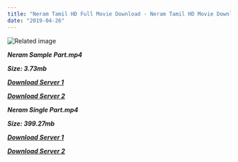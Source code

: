 ```yaml
---
title: "Neram Tamil HD Full Movie Download - Neram Tamil HD Movie Download"
date: "2019-04-26"
---
```


![Related image](https://www.southdreamz.com/wp-content/uploads/2013/05/neram-first-llok-posters.jpg)

**_Neram Sample Part.mp4_**

**_Size: 3.73mb_**

**_[Download Server 1](http://dl2.tamilsrcg.xyz/load/2013/Neram/Neram{2c088f659142c0283fde3b45bf50b63be20aae7f704a2f0bf67686df6392cb2e}20HDRip/Neram{2c088f659142c0283fde3b45bf50b63be20aae7f704a2f0bf67686df6392cb2e}20704x300/Neram{2c088f659142c0283fde3b45bf50b63be20aae7f704a2f0bf67686df6392cb2e}20(2013){2c088f659142c0283fde3b45bf50b63be20aae7f704a2f0bf67686df6392cb2e}20HDRip{2c088f659142c0283fde3b45bf50b63be20aae7f704a2f0bf67686df6392cb2e}20Sample{2c088f659142c0283fde3b45bf50b63be20aae7f704a2f0bf67686df6392cb2e}20HD.mp4)_**

**_[Download Server 2](http://dl2.tamilsrcg.xyz/load/2013/Neram/Neram{2c088f659142c0283fde3b45bf50b63be20aae7f704a2f0bf67686df6392cb2e}20HDRip/Neram{2c088f659142c0283fde3b45bf50b63be20aae7f704a2f0bf67686df6392cb2e}20704x300/Neram{2c088f659142c0283fde3b45bf50b63be20aae7f704a2f0bf67686df6392cb2e}20(2013){2c088f659142c0283fde3b45bf50b63be20aae7f704a2f0bf67686df6392cb2e}20HDRip{2c088f659142c0283fde3b45bf50b63be20aae7f704a2f0bf67686df6392cb2e}20Sample{2c088f659142c0283fde3b45bf50b63be20aae7f704a2f0bf67686df6392cb2e}20HD.mp4)_**

**_Neram Single Part.mp4_**

**_Size: 399.27mb_**

**_[Download Server 1](http://dl2.tamilsrcg.xyz/load/2013/Neram/Neram{2c088f659142c0283fde3b45bf50b63be20aae7f704a2f0bf67686df6392cb2e}20HDRip/Neram{2c088f659142c0283fde3b45bf50b63be20aae7f704a2f0bf67686df6392cb2e}20704x300/Neram{2c088f659142c0283fde3b45bf50b63be20aae7f704a2f0bf67686df6392cb2e}20(2013){2c088f659142c0283fde3b45bf50b63be20aae7f704a2f0bf67686df6392cb2e}20HDRip{2c088f659142c0283fde3b45bf50b63be20aae7f704a2f0bf67686df6392cb2e}20HD.mp4)_**

**_[Download Server 2](http://dl2.tamilsrcg.xyz/load/2013/Neram/Neram{2c088f659142c0283fde3b45bf50b63be20aae7f704a2f0bf67686df6392cb2e}20HDRip/Neram{2c088f659142c0283fde3b45bf50b63be20aae7f704a2f0bf67686df6392cb2e}20704x300/Neram{2c088f659142c0283fde3b45bf50b63be20aae7f704a2f0bf67686df6392cb2e}20(2013){2c088f659142c0283fde3b45bf50b63be20aae7f704a2f0bf67686df6392cb2e}20HDRip{2c088f659142c0283fde3b45bf50b63be20aae7f704a2f0bf67686df6392cb2e}20HD.mp4)_**
